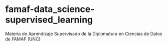 # famaf-data_science-supervised_learning
Materia de Aprendizaje Supervisado de la Diplomatura en Ciencias de Datos de FAMAF (UNC)
